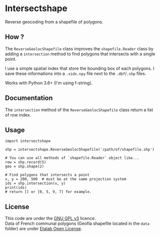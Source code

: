 # Intersectshape

Reverse geocoding from a shapefile of polygons.


## How ?

The `ReverseGeolocShapefile` class improves the `shapefile.Reader` class by
adding a `intersection` method to find polygons that intersects with a single
point.

I use a simple spatial index that store the bounding box of each polygons.
I save these informations into a `.sidx.npy` file next to the `.dbf`/`.shp`
files.

Works with Python 3.6+ (I'm using f-string).


## Documentation

The `intersection` method of the `ReverseGeolocShapefile` class return a list
of row index.


## Usage

    import intersectshape
    
    shp = intersectshape.ReverseGeolocShapefile('/path/of/shapefile.shp')
    
    # You can use all methods of `shapefile.Reader` object like...
    row = shp.record(5)
    geo = shp.shape(2)
    
    # Find polygons that intersects a point
    x, y = 200, 500  # must be at the same projection system
    ids = shp.intersection(x, y)
    print(ids)
    # return [] or [0, 5, 9, 7] for example.
    
    
## License

This code are under the [GNU GPL v3](https://www.gnu.org/licenses/gpl-3.0.en.html) licence.  
Data of French communal polygons (Geofla shapefile located in the `data`
folder) are under [Etalab Open License](https://www.etalab.gouv.fr/licence-ouverte-open-licence).
 